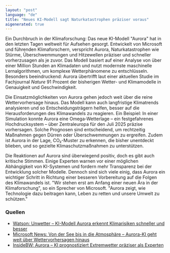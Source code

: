 ```yaml
---
layout: "post"
language: "de"
title: "Neues KI-Modell sagt Naturkatastrophen präziser voraus"
aigenerated: true
---
```


Ein Durchbruch in der Klimaforschung: Das neue KI-Modell "Aurora" hat in den letzten Tagen weltweit für Aufsehen gesorgt. Entwickelt von Microsoft und führenden Klimaforschern, verspricht Aurora, Naturkatastrophen wie Stürme, Überschwemmungen und Hitzewellen präziser und schneller vorherzusagen als je zuvor. Das Modell basiert auf einer Analyse von über einer Million Stunden an Klimadaten und nutzt modernste maschinelle Lernalgorithmen, um komplexe Wetterphänomene zu entschlüsseln. Besonders beeindruckend: Aurora übertrifft laut einer aktuellen Studie im Fachjournal *Nature* 91 Prozent der bisherigen Wetter- und Klimamodelle in Genauigkeit und Geschwindigkeit.

<!--more-->

Die Einsatzmöglichkeiten von Aurora gehen jedoch weit über die reine Wettervorhersage hinaus. Das Modell kann auch langfristige Klimatrends analysieren und so Entscheidungsträgern helfen, besser auf die Herausforderungen des Klimawandels zu reagieren. Ein Beispiel: In einer Simulation konnte Aurora eine Omega-Wetterlage – ein festgefahrenes Hochdrucksystem – über Zentraleuropa für den Juli 2025 präzise vorhersagen. Solche Prognosen sind entscheidend, um rechtzeitig Maßnahmen gegen Dürren oder Überschwemmungen zu ergreifen. Zudem ist Aurora in der Lage, CO₂-Muster zu erkennen, die bisher unentdeckt blieben, und so gezielte Klimaschutzmaßnahmen zu unterstützen.

Die Reaktionen auf Aurora sind überwiegend positiv, doch es gibt auch kritische Stimmen. Einige Experten warnen vor einer möglichen Abhängigkeit von KI-Systemen und fordern mehr Transparenz bei der Entwicklung solcher Modelle. Dennoch sind sich viele einig, dass Aurora ein wichtiger Schritt in Richtung einer besseren Vorbereitung auf die Folgen des Klimawandels ist. "Wir stehen erst am Anfang einer neuen Ära in der Klimaforschung", so ein Sprecher von Microsoft. "Aurora zeigt, wie Technologie dazu beitragen kann, Leben zu retten und unsere Umwelt zu schützen."

### Quellen
- [Watson: Unwetter – KI-Modell Aurora erkennt Klimarisiken schneller und besser](https://www.watson.de/nachhaltigkeit/good-news/293977686-unwetter-ki-modell-aurora-erkennt-klimarisiken-schneller-und-besser)  
- [Microsoft News: Von der See bis in die Atmosphäre – Aurora-KI geht weit über Wettervorhersagen hinaus](https://news.microsoft.com/de-de/von-der-see-bis-in-die-atmosphaere-microsofts-aurora-ki-geht-weit-ueber-wettervorhersagen-hinaus/)  
- [InsideBW: Aurora – KI prognostiziert Extremwetter präziser als Experten](https://www.insidebw.de/aurora-ki-prognostiziert-extremwetter-praeziser-als-experten-microsofts-super-prognose-fuer-wetter-umwelt)
